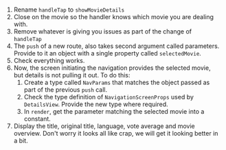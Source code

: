 # 

1. Rename `handleTap` to `showMovieDetails`
2. Close on the movie so the handler knows which movie you are dealing with.
3. Remove whatever is giving you issues as part of the change of `handleTap`
4. The `push` of a new route, also takes second argument called parameters. Provide to it an object with a single property called `selectedMovie`.
5. Check everything works.
6. Now, the screen initiating the navigation provides the selected movie, but details is not pulling it out. To do this:
    1. Create a type called `NavParams` that matches the object passed as part of the previous `push` call.
    2. Check the type definition of `NavigationScreenProps` used by `DetailsView`. Provide the new type where required.
    3. In `render`, get the parameter matching the selected movie into a constant.
7. Display the title, original title, language, vote average  and movie overview. Don't worry it looks all like crap, we will get it looking better in a bit.
